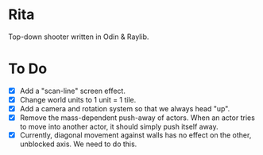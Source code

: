 # Rita

Top-down shooter written in Odin &amp; Raylib.

# To Do

- [x] Add a "scan-line" screen effect.
- [x] Change world units to 1 unit = 1 tile.
- [x] Add a camera and rotation system so that we always head "up".
- [x] Remove the mass-dependent push-away of actors. When an actor tries to move into another actor, it should simply push itself away.
- [x] Currently, diagonal movement against walls has no effect on the other, unblocked axis. We need to do this.
